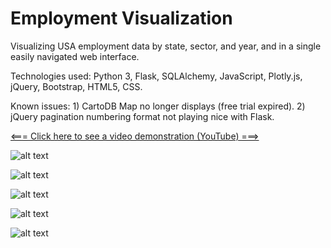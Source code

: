 # Employment Visualization

Visualizing USA employment data by state, sector, and year, and in a single easily navigated web interface.

Technologies used: Python 3, Flask, SQLAlchemy, JavaScript, Plotly.js, jQuery, Bootstrap, HTML5, CSS.

Known issues: 1) CartoDB Map no longer displays (free trial expired). 2) jQuery pagination numbering format not playing nice with Flask. 

[<=== Click here to see a video demonstration (YouTube) ===>](https://youtu.be/cPegAxDU1sk "YouTube!")


![alt text](https://github.com/Allenfp/USA-Labor-Visualization/blob/master/country_map.png)

![alt text](https://github.com/Allenfp/USA-Labor-Visualization/blob/master/country_graph.png)

![alt text](https://github.com/Allenfp/USA-Labor-Visualization/blob/master/by_state_graph.png)

![alt text](https://github.com/Allenfp/USA-Labor-Visualization/blob/master/by_state_by_year.png)

![alt text](https://github.com/Allenfp/USA-Labor-Visualization/blob/master/data_table.png)
